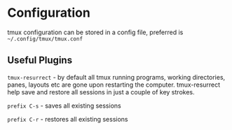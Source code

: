 
# Configuration  

tmux configuration can be stored in a config file, preferred is `~/.config/tmux/tmux.conf`  

## Useful Plugins  

`tmux-resurrect` - by default all tmux running programs, working directories, panes, layouts etc are gone upon restarting the computer. tmux-resurrect help save and restore all sessions in just a couple of key strokes.  

`prefix C-s` - saves all existing sessions  

`prefix C-r` - restores all existing sessions
